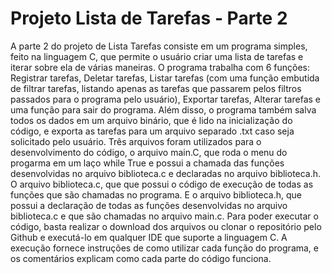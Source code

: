 # Projeto Lista de Tarefas - Parte 2
A parte 2 do projeto de Lista Tarefas consiste em um programa simples, feito na linguagem C, que permite o usuário criar uma lista de tarefas e iterar sobre ela de várias maneiras. O programa trabalha com 6 funções: Registrar tarefas, Deletar tarefas, Listar tarefas (com uma função embutida de filtrar tarefas, listando apenas as tarefas que passarem pelos filtros passados para o programa pelo usuário), Exportar tarefas, Alterar tarefas e uma função para sair do programa. Além disso, o programa também salva todos os dados em um arquivo binário, que é lido na inicialização do código, e exporta as tarefas para um arquivo separado .txt caso seja solicitado pelo usuário.
Três arquivos foram utilizados para o desenvolvimento do código, o arquivo main.C, que roda o menu do progarma em um laço while True e possui a chamada das funções desenvolvidas no arquivo biblioteca.c e declaradas no arquivo biblioteca.h. O arquivo biblioteca.c, que que possui o código de execução de todas as funções que são chamadas no programa. E o arquivo biblioteca.h, que possui a declaração de todas as funções desenvolvidas no arquivo biblioteca.c e que são chamadas no arquivo main.c.
Para poder executar o código, basta realizar o download dos arquivos ou clonar o repositório pelo Github e executá-lo em qualquer IDE que suporte a linguagem C.
A execução fornece instruções de como utilizar cada função do programa, e os comentários explicam como cada parte do código funciona.
